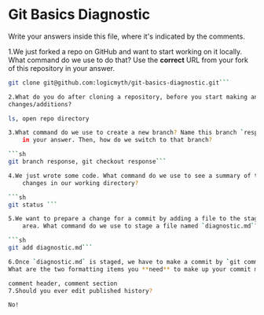 # Git Basics Diagnostic

Write your answers inside this file, where it's indicated by the comments.

1.We just forked a repo on GitHub and want to start working on it locally.
What command do we use to do that? Use the **correct** URL from your fork of
this repository in your answer.

```sh
git clone git@github.com:logicmyth/git-basics-diagnostic.git```

2.What do you do after cloning a repository, before you start making any
changes/additions?

ls, open repo directory

3.What command do we use to create a new branch? Name this branch `response`
    in your answer. Then, how do we switch to that branch?

```sh
git branch response, git checkout response```

4.We just wrote some code. What command do we use to see a summary of the
    changes in our working directory?

```sh
git status ```

5.We want to prepare a change for a commit by adding a file to the staging
    area. What command do we use to stage a file named `diagnostic.md`?

```sh
git add diagnostic.md```

6.Once `diagnostic.md` is staged, we have to make a commit by `git commit`.
What are the two formatting items you **need** to make up your commit message?

comment header, comment section
7.Should you ever edit published history?

No!
